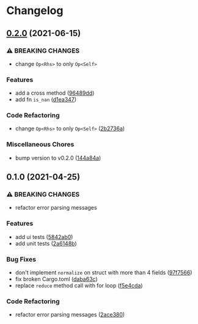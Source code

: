 # Changelog

## [0.2.0](https://www.github.com/mapkts/vecn/compare/v0.1.0...v0.2.0) (2021-06-15)


### ⚠ BREAKING CHANGES

* change `Op<Rhs>` to only `Op<Self>`

### Features

* add a cross method ([96489dd](https://www.github.com/mapkts/vecn/commit/96489dd7d69eae676c382e192e1945d8a5cba30c))
* add fn `is_nan` ([d1ea347](https://www.github.com/mapkts/vecn/commit/d1ea347ebb631c37a602192ef59139baf146f635))


### Code Refactoring

* change `Op<Rhs>` to only `Op<Self>` ([2b2736a](https://www.github.com/mapkts/vecn/commit/2b2736adc09ac9754615bbb68d4252acd22f6093))


### Miscellaneous Chores

* bump version to v0.2.0 ([144a84a](https://www.github.com/mapkts/vecn/commit/144a84a3ee369976de627d04a4f1419a5955b8c0))

## 0.1.0 (2021-04-25)


### ⚠ BREAKING CHANGES

* refactor error parsing messages

### Features

* add ui tests ([5842ab0](https://www.github.com/mapkts/vecn/commit/5842ab012bb9e3040e1416939908f72715b4b6ed))
* add unit tests ([2a6148b](https://www.github.com/mapkts/vecn/commit/2a6148bea08ed3a4d0c06ab708d77da53c3dd8f4))


### Bug Fixes

* don't implement `normalize` on struct with more than 4 fields ([97f7566](https://www.github.com/mapkts/vecn/commit/97f756665c68bbd7f60408370499c6f6f50cea86))
* fix broken Cargo.toml ([daba63c](https://www.github.com/mapkts/vecn/commit/daba63c802049ebd1a447eb800034b7bcfe56f59))
* replace `reduce` method call with for loop ([f5e4cda](https://www.github.com/mapkts/vecn/commit/f5e4cdaad9bac90cce0cadb1525d5b233cae82d3))


### Code Refactoring

* refactor error parsing messages ([2ace380](https://www.github.com/mapkts/vecn/commit/2ace3800a4be041124e14929fb515f075695ec4a))
